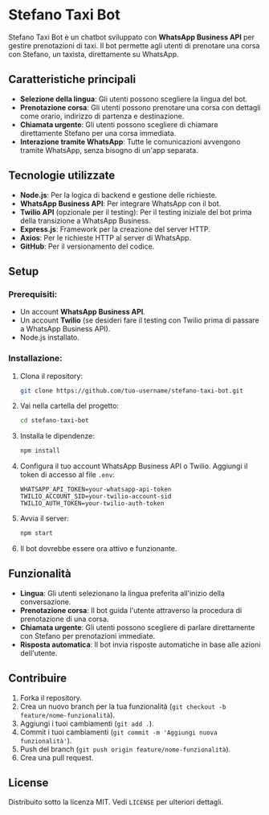 # Stefano Taxi Bot

Stefano Taxi Bot è un chatbot sviluppato con **WhatsApp Business API** per gestire prenotazioni di taxi. Il bot permette agli utenti di prenotare una corsa con Stefano, un taxista, direttamente su WhatsApp.

## Caratteristiche principali
- **Selezione della lingua**: Gli utenti possono scegliere la lingua del bot.
- **Prenotazione corsa**: Gli utenti possono prenotare una corsa con dettagli come orario, indirizzo di partenza e destinazione.
- **Chiamata urgente**: Gli utenti possono scegliere di chiamare direttamente Stefano per una corsa immediata.
- **Interazione tramite WhatsApp**: Tutte le comunicazioni avvengono tramite WhatsApp, senza bisogno di un'app separata.

## Tecnologie utilizzate
- **Node.js**: Per la logica di backend e gestione delle richieste.
- **WhatsApp Business API**: Per integrare WhatsApp con il bot.
- **Twilio API** (opzionale per il testing): Per il testing iniziale del bot prima della transizione a WhatsApp Business.
- **Express.js**: Framework per la creazione del server HTTP.
- **Axios**: Per le richieste HTTP al server di WhatsApp.
- **GitHub**: Per il versionamento del codice.

## Setup
### Prerequisiti:
- Un account **WhatsApp Business API**.
- Un account **Twilio** (se desideri fare il testing con Twilio prima di passare a WhatsApp Business API).
- Node.js installato.

### Installazione:
1. Clona il repository:
    ```bash
    git clone https://github.com/tuo-username/stefano-taxi-bot.git
    ```

2. Vai nella cartella del progetto:
    ```bash
    cd stefano-taxi-bot
    ```

3. Installa le dipendenze:
    ```bash
    npm install
    ```

4. Configura il tuo account WhatsApp Business API o Twilio. Aggiungi il token di accesso al file `.env`:
    ```text
    WHATSAPP_API_TOKEN=your-whatsapp-api-token
    TWILIO_ACCOUNT_SID=your-twilio-account-sid
    TWILIO_AUTH_TOKEN=your-twilio-auth-token
    ```

5. Avvia il server:
    ```bash
    npm start
    ```

6. Il bot dovrebbe essere ora attivo e funzionante.

## Funzionalità
- **Lingua**: Gli utenti selezionano la lingua preferita all'inizio della conversazione.
- **Prenotazione corsa**: Il bot guida l'utente attraverso la procedura di prenotazione di una corsa.
- **Chiamata urgente**: Gli utenti possono scegliere di parlare direttamente con Stefano per prenotazioni immediate.
- **Risposta automatica**: Il bot invia risposte automatiche in base alle azioni dell'utente.

## Contribuire
1. Forka il repository.
2. Crea un nuovo branch per la tua funzionalità (`git checkout -b feature/nome-funzionalità`).
3. Aggiungi i tuoi cambiamenti (`git add .`).
4. Commit i tuoi cambiamenti (`git commit -m 'Aggiungi nuova funzionalità'`).
5. Push del branch (`git push origin feature/nome-funzionalità`).
6. Crea una pull request.

## License
Distribuito sotto la licenza MIT. Vedi `LICENSE` per ulteriori dettagli.

